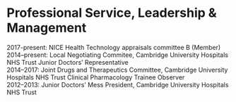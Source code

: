  # Professional Service, Leadership & Management

2017-present: NICE Health Technology appraisals committee B (Member)<br>
2014–present: Local Negotiating Commitee, Cambridge University Hospitals NHS Trust Junior Doctors’ Representative<br>
2014–2017: Joint Drugs and Therapeutics Committee, Cambridge University Hospitals NHS Trust Clinical Pharmacology Trainee Observer <br>
2012–2013: Junior Doctors’ Mess President, Cambridge University Hospitals NHS Trust<br>
